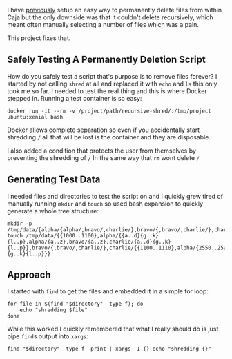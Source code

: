 I have [previously](/2015/10/19/Securely-Deleting-Files-In-Caja/) setup an easy way to permanently
delete files from within Caja but the only downside was that it couldn't delete recursively, which
meant often manually selecting a number of files which was a pain.

This project fixes that.

<!-- more -->

## Safely Testing A Permanently Deletion Script

How do you safely test a script that's purpose is to remove files forever? I started by not calling
`shred` at all and replaced it with `echo` and `ls` this only took me so far. I needed to test the
real thing and this is where Docker stepped in. Running a test container is so easy:

```
docker run -it --rm -v /project/path/recursive-shred/:/tmp/project ubuntu:xenial bash
```

Docker allows complete separation so even if you accidentally start shredding `/` all that will
be lost is the container and they are disposable.

I also added a condition that protects the user from themselves by preventing the shredding of `/`
In the same way that `rm` wont delete `/`

## Generating Test Data

I needed files and directories to test the script on and I quickly grew tired of manually running
`mkdir` and `touch` so used bash expansion to quickly generate a whole tree structure:

```
mkdir -p /tmp/data/{alpha/{alpha/,bravo/,charlie/},bravo/{,bravo/,charlie/},charlie/{alpha/,bravo/,charlie/}}
touch /tmp/data/{{1000..1100},alpha/{{a..d}{g..k}{l..p},alpha/{a..z},bravo/{a..z},charlie/{a..d}{g..k}{l..p}},bravo/{,bravo/,charlie/},charlie/{{1100..1110},alpha/{2550..2590},bravo/,charlie/{a..d}{g..k}{l..p}}}
```


## Approach

I started with `find` to get the files and embedded it in a simple for loop:

```
for file in $(find "$directory" -type f); do
    echo "shredding $file"
done
```

While this worked I quickly remembered that what I really should do is just pipe `find`s output
into `xargs`:

```
find "$directory" -type f -print | xargs -I {} echo "shredding {}"
```

